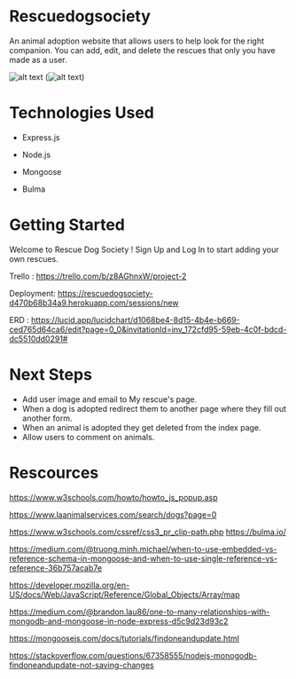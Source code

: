 # Rescuedogsociety
An animal adoption website that allows users to help look for the right companion. You can add, edit, and delete the rescues that only you have made as a user.

![alt text](<Screenshot 2024-03-09 at 9.51.05 AM.png>)
(![alt text](<Screenshot 2024-03-09 at 9.51.13 AM.png>))


# Technologies Used

- Express.js

- Node.js

- Mongoose

- Bulma

# Getting Started
Welcome to Rescue Dog Society !
Sign Up and Log In to start adding your own rescues.

Trello :
https://trello.com/b/z8AGhnxW/project-2

Deployment:
https://rescuedogsociety-d470b68b34a9.herokuapp.com/sessions/new

ERD :
https://lucid.app/lucidchart/d1068be4-8d15-4b4e-b669-ced765d64ca6/edit?page=0_0&invitationId=inv_172cfd95-59eb-4c0f-bdcd-dc5510dd0291#

# Next Steps
- Add user image and email to My rescue's page.
- When a dog is adopted redirect them to another page where they fill out another form. 
- When an animal is adopted they get deleted from the index page.
- Allow users to comment on animals.

# Rescources
https://www.w3schools.com/howto/howto_js_popup.asp

https://www.laanimalservices.com/search/dogs?page=0

https://www.w3schools.com/cssref/css3_pr_clip-path.php
https://bulma.io/

https://medium.com/@truong.minh.michael/when-to-use-embedded-vs-reference-schema-in-mongoose-and-when-to-use-single-reference-vs-reference-36b757acab7e

https://developer.mozilla.org/en-US/docs/Web/JavaScript/Reference/Global_Objects/Array/map

https://medium.com/@brandon.lau86/one-to-many-relationships-with-mongodb-and-mongoose-in-node-express-d5c9d23d93c2

https://mongoosejs.com/docs/tutorials/findoneandupdate.html

https://stackoverflow.com/questions/67358555/nodejs-monogodb-findoneandupdate-not-saving-changes